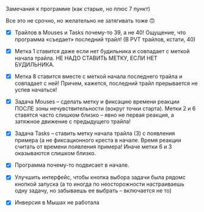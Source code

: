 Замечания к программе (как старые, но плюс 7 пункт)

Все это не срочно, но желательно не затягивать тоже 🙃

- [x] Трайлов в Mouses и Tasks почему-то 39, а не 40! 
Ощущение, что программа «съедает» последний трайл!
(В PVT трайлов, кстати, 40)

- [x] Метка 1 ставится даже если нет будильника и совпадает с меткой начала трайла. НЕ НАДО СТАВИТЬ МЕТКУ, ЕСЛИ НЕТ БУДИЛЬНИКА.

- [x] Метка 8 ставится вместе с меткой начала последнего трайла и совпадает с ней! Причем, кажется, последний трайл прерывается не успев начаться!

- [x] Задача Mouses – сделать метку и фиксацию времени реакции ПОСЛЕ зоны нечувствительности (вокруг точки старта). Метки 2 и 6 ставятся часто слишком близко – явно не первая реакция, а затяжное движение с предыдущего трайла!

- [x] Задача Tasks – ставить метку начала трайла (3) с появления примера (а не фиксационного креста в начале. Время реакции считать от времени появления примера! Иначе метки 6 и 3 оказываются слишком близко.

- [x] Программа почему-то подвисает в начале.

- [x] Улучшить интерфейс, чтобы кнопка выбора задачи была рядомс кнопкой запуска (а то иногда по неосторожности настраиваешь одну задачу, но забываешь ее выбрать – включается не то)

- [x] Инверсия в Мышах не работала
